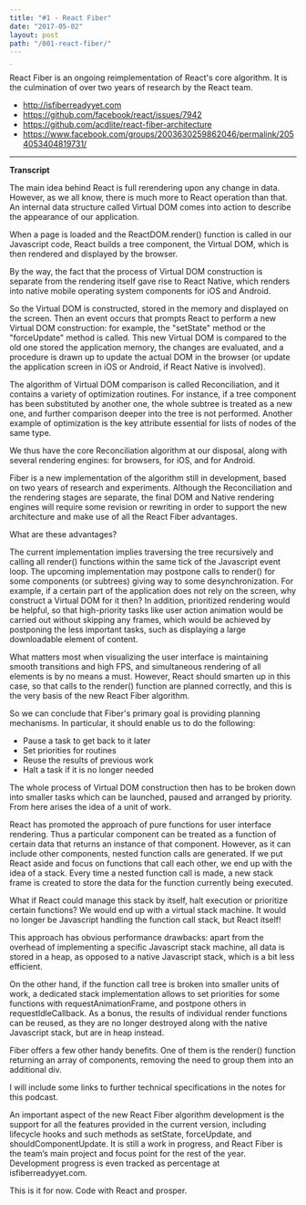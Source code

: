 ```yaml
---
title: "#1 - React Fiber"
date: "2017-05-02"
layout: post
path: "/001-react-fiber/"
---
```


<iframe width="6" height="1" scrolling="no" frameborder="no" src="https://w.soundcloud.com/player/?url=https%3A//api.soundcloud.com/tracks/320475678&amp;color=ff5500&amp;auto_play=false&amp;hide_related=false&amp;show_comments=true&amp;show_user=true&amp;show_reposts=false"></iframe>

React Fiber is an ongoing reimplementation of React's core algorithm. It is the culmination of over two years of research by the React team.
- http://isfiberreadyyet.com
- https://github.com/facebook/react/issues/7942
- https://github.com/acdlite/react-fiber-architecture
- https://www.facebook.com/groups/2003630259862046/permalink/2054053404819731/


---
**Transcript**

The main idea behind React is full rerendering upon any change in data. However, as we all know, there is much more to React operation than that. An internal data structure called Virtual DOM comes into action to describe the appearance of our application.

When a page is loaded and the ReactDOM.render() function is called in our Javascript code, React builds a tree component, the Virtual DOM, which is then rendered and displayed by the browser.

By the way, the fact that the process of Virtual DOM construction is separate from the rendering itself gave rise to React Native, which renders into native mobile operating system components for iOS and Android.

So the Virtual DOM is constructed, stored in the memory and displayed on the screen. Then an event occurs that prompts React to perform a new Virtual DOM construction: for example, the "setState" method or the "forceUpdate" method is called. This new Virtual DOM is compared to the old one stored the application memory, the changes are evaluated, and a procedure is drawn up to update the actual DOM in the browser (or update the application screen in iOS or Android, if React Native is involved). 

The algorithm of Virtual DOM comparison is called Reconciliation, and it contains a variety of optimization routines. For instance, if a tree component has been substituted by another one, the whole subtree is treated as a new one, and further comparison deeper into the tree is not performed. Another example of optimization is the key attribute essential for lists of nodes of the same type.

We thus have the core Reconciliation algorithm at our disposal, along with several rendering engines: for browsers, for iOS, and for Android.

Fiber is a new implementation of the algorithm still in development, based on two years of research and experiments. Although the Reconciliation and the rendering stages are separate, the final DOM and Native rendering engines will require some revision or rewriting in order to support the new architecture and make use of all the React Fiber advantages.

What are these advantages?

The current implementation implies traversing the tree recursively and calling all render() functions within the same tick of the Javascript event loop. The upcoming implementation may postpone calls to render() for some components (or subtrees) giving way to some desynchronization. For example, if a certain part of the application does not rely on the screen, why construct a Virtual DOM for it then? In addition, prioritized rendering would be helpful, so that high-priority tasks like user action animation would be carried out without skipping any frames, which would be achieved by postponing the less important tasks, such as displaying a large downloadable element of content. 

What matters most when visualizing the user interface is maintaining smooth transitions and high FPS, and simultaneous rendering of all elements is by no means a must. However, React should smarten up in this case, so that calls to the render() function are planned correctly, and this is the very basis of the new React Fiber algorithm.

So we can conclude that Fiber's primary goal is providing planning mechanisms. In particular, it should enable us to do the following:
 - Pause a task to get back to it later
 - Set priorities for routines
 - Reuse the results of previous work
 - Halt a task if it is no longer needed

The whole process of Virtual DOM construction then has to be broken down into smaller tasks which can be launched, paused and arranged by priority. From here arises the idea of a unit of work.

React has promoted the approach of pure functions for user interface rendering. Thus a particular component can be treated as a function of certain data that returns an instance of that component. However, as it can include other components, nested function calls are generated. If we put React aside and focus on functions that call each other, we end up with the idea of a stack. Every time a nested function call is made, a new stack frame is created to store the data for the function currently being executed.

What if React could manage this stack by itself, halt execution or prioritize certain functions? We would end up with a virtual stack machine. It would no longer be Javascript handling the function call stack, but React itself!

This approach has obvious performance drawbacks: apart from the overhead of implementing a specific Javascript stack machine, all data is stored in a heap, as opposed to a native Javascript stack, which is a bit less efficient.

On the other hand, if the function call tree is broken into smaller units of work, a dedicated stack implementation allows to set priorities for some functions with requestAnimationFrame, and postpone others in requestIdleCallback. As a bonus, the results of individual render functions can be reused, as they are no longer destroyed along with the native Javascript stack, but are in heap instead.

Fiber offers a few other handy benefits. One of them is the render() function returning an array of components, removing the need to group them into an additional div.

I will include some links to further technical specifications in the notes for this podcast.

An important aspect of the new React Fiber algorithm development is the support for all the features provided in the current version, including lifecycle hooks and such methods as setState, forceUpdate, and shouldComponentUpdate. It is still a work in progress, and React Fiber is the team’s main project and focus point for the rest of the year. Development progress is even tracked as percentage at isfiberreadyyet.com.

This is it for now. Code with React and prosper.








